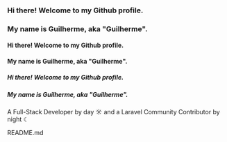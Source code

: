 ### Hi there! Welcome to my Github profile.
### My name is Guilherme, aka "Guilherme".

#### Hi there! Welcome to my Github profile.
#### My name is Guilherme, aka "Guilherme".

##### Hi there! Welcome to my Github profile.
##### My name is Guilherme, aka "Guilherme".

A Full-Stack Developer by day ☼ and a Laravel Community Contributor by night ☾

<!--
**guilhermehdk/guilhermehdk** is a ✨ _special_ ✨ repository because its `README.md` (this file) appears on your GitHub profile.

Here are some ideas to get you started:

- 🔭 I’m currently working on ...
- 🌱 I’m currently learning ...
- 👯 I’m looking to collaborate on ...
- 🤔 I’m looking for help with ...
- 💬 Ask me about ...
- 📫 How to reach me: ...
- 😄 Pronouns: ...
- ⚡ Fun fact: ...
-->

README.md
